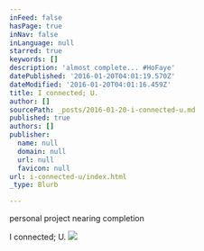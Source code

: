 ```yaml
---
inFeed: false
hasPage: true
inNav: false
inLanguage: null
starred: true
keywords: []
description: 'almost complete... #HoFaye'
datePublished: '2016-01-20T04:01:19.570Z'
dateModified: '2016-01-20T04:01:16.459Z'
title: I connected; U.
author: []
sourcePath: _posts/2016-01-20-i-connected-u.md
published: true
authors: []
publisher:
  name: null
  domain: null
  url: null
  favicon: null
url: i-connected-u/index.html
_type: Blurb

---
```

personal project nearing completion 

I connected; U.
![](https://the-grid-user-content.s3-us-west-2.amazonaws.com/70c3f1ae-e181-42a6-bcb3-91035d37ceb0.gif)